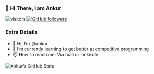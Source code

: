 ### 👋 Hi There, I am Ankur


<!---
ankur221b/ankur221b is a ✨ special ✨ repository because its `README.md` (this file) appears on your GitHub profile.
You can click the Preview link to take a look at your changes.
--->


![visitors](https://visitor-badge.laobi.icu/badge?page_id=ankur221b.ankur221b)
[![GitHub followers](https://img.shields.io/github/followers/ankur221b.svg?style=social&label=Follow)](https://github.com/ankur221b?tab=followers)

### Extra Details

- 👋 Hi, I’m @ankur
- 🌱 I’m currently learning to get better at competitive programming
- 📫 How to reach me: Via mail or LinkedIn

![Ankur's GitHub Stats](https://github-readme-stats.vercel.app/api?username=ankur221b&count_private=true&show_icons=true&theme=algolia )

